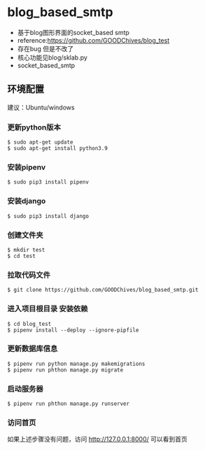 # blog_based_smtp
+ 基于blog图形界面的socket_based smtp  
+ reference:https://github.com/GOODChives/blog_test   
+ 存在bug 但是不改了  
+ 核心功能见blog/sklab.py  
+ socket_based_smtp

## 环境配置

建议：Ubuntu/windows

### 更新python版本

```shell
$ sudo apt-get update
$ sudo apt-get install python3.9
```

### 安装pipenv

```shell
$ sudo pip3 install pipenv
```

### 安装django

```shell
$ sudo pip3 install django
```

### 创建文件夹

```shell
$ mkdir test
$ cd test
```

### 拉取代码文件

```shell
$ git clone https://github.com/GOODChives/blog_based_smtp.git
```

### 进入项目根目录 安装依赖

```shell
$ cd blog_test
$ pipenv install --deploy --ignore-pipfile
```

### 更新数据库信息

```shell
$ pipenv run python manage.py makemigrations
$ pipenv run phthon manage.py migrate
```

### 启动服务器

```shell
$ pipenv run phthon manage.py runserver
```

### 访问首页

如果上述步骤没有问题，访问 http://127.0.0.1:8000/ 可以看到首页
